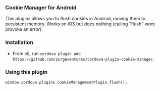 ### Cookie Manager for Android ###

This plugins allows you to flush cookies in Android, moving them to persistent memory. Works on iOS but does nothing (calling "flush" wont provoke an error).

### Installation ###

* From cli, run `cordova plugin add https://github.com/surgeventures/cordova-plugin-cookie-manager`.

### Using this plugin ###

    window.cordova.plugins.CookieManagementPlugin.flush();
